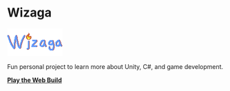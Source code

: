 # Wizaga

[![Wizaga](./Slingshot/Assets/Sprites/MainMenu/Wizaga.png)](https://play.unity.com/en/games/3e86f708-8609-401f-bf41-d2c96a1aba03/webgl-builds)

Fun personal project to learn more about Unity, C#, and game development.

[**Play the Web Build**](https://play.unity.com/en/games/3e86f708-8609-401f-bf41-d2c96a1aba03/webgl-builds)
